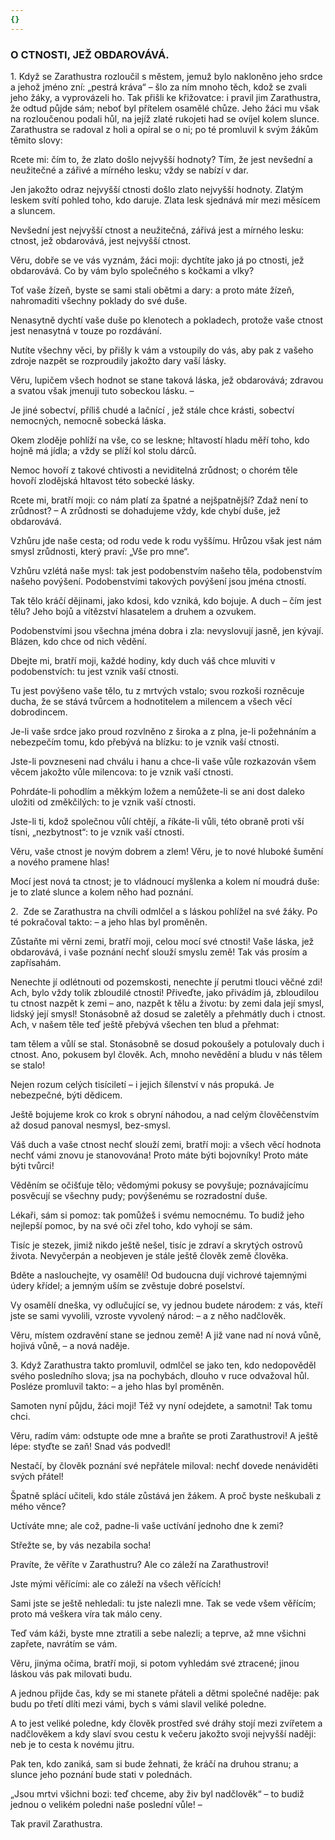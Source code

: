 ```yaml
---
{}
---
```


### O CTNOSTI, JEŽ OBDAROVÁVÁ.

1\. Když se Zarathustra rozloučil s městem, jemuž bylo nakloněno jeho srdce a jehož jméno zní: „pestrá kráva“ – šlo za ním mnoho těch, kdož se zvali jeho žáky, a vyprovázeli ho. Tak přišli ke křižovatce: i pravil jim Zarathustra, že odtud půjde sám; neboť byl přítelem osamělé chůze. Jeho žáci mu však na rozloučenou podali hůl, na jejíž zlaté rukojeti had se ovíjel kolem slunce. Zarathustra se radoval z holi a opíral se o ni; po té promluvil k svým žákům těmito slovy: 

Rcete mi: čím to, že zlato došlo nejvyšší hodnoty? Tím, že jest nevšední a neužitečné a zářivé a mírného lesku; vždy se nabízí v dar.

Jen jakožto odraz nejvyšší ctnosti došlo zlato nejvyšší hodnoty. Zlatým leskem svítí pohled toho, kdo daruje. Zlata lesk sjednává mír mezi měsícem a sluncem. 

Nevšední jest nejvyšší ctnost a neužitečná, zářivá jest a mírného lesku: ctnost, jež obdarovává, jest nejvyšší ctnost. 

Věru, dobře se ve vás vyznám, žáci moji: dychtíte jako já po ctnosti, jež obdarovává. Co by vám bylo společného s kočkami a vlky?

Toť vaše žízeň, byste se sami stali obětmi a dary: a proto máte žízeň, nahromaditi všechny poklady do své duše.

Nenasytně dychtí vaše duše po klenotech a pokladech, protože vaše ctnost jest nenasytná v touze po rozdávání.

Nutíte všechny věci, by přišly k vám a vstoupily do vás, aby pak z vašeho zdroje nazpět se rozproudily jakožto dary vaší lásky.

Věru, lupičem všech hodnot se stane taková láska, jež obdarovává; zdravou a svatou však jmenuji tuto sobeckou lásku. –

Je jiné sobectví, příliš chudé a lačnící , jež stále chce krásti, sobectví nemocných, nemocně sobecká láska.

Okem zloděje pohlíží na vše, co se leskne; hltavostí hladu měří toho, kdo hojně má jídla; a vždy se plíží kol stolu dárců.

Nemoc hovoří z takové chtivosti a neviditelná zrůdnost; o chorém těle hovoří zlodějská hltavost této sobecké lásky.

Rcete mi, bratří moji: co nám platí za špatné a nejšpatnější? Zdaž není to zrůdnost? – A zrůdnosti se dohadujeme vždy, kde chybí duše, jež obdarovává.

Vzhůru jde naše cesta; od rodu vede k rodu vyššímu. Hrůzou však jest nám smysl zrůdnosti, který praví: „Vše pro mne“.

Vzhůru vzlétá naše mysl: tak jest podobenstvím našeho těla, podobenstvím našeho povýšení. Podobenstvími takových povýšení jsou jména ctností. 

Tak tělo kráčí dějinami, jako kdosi, kdo vzniká, kdo bojuje. A duch – čím jest tělu? Jeho bojů a vítězství hlasatelem a druhem a ozvukem. 

Podobenstvími jsou všechna jména dobra i zla: nevyslovují jasně, jen kývají. Blázen, kdo chce od nich vědění. 

Dbejte mi, bratří moji, každé hodiny, kdy duch váš chce mluviti v podobenstvích: tu jest vznik vaší ctnosti. 

Tu jest povýšeno vaše tělo, tu z mrtvých vstalo; svou rozkoši rozněcuje ducha, že se stává tvůrcem a hodnotitelem a milencem a všech věcí dobrodincem. 

Je-li vaše srdce jako proud rozvlněno z široka a z plna, je-li požehnáním a nebezpečím tomu, kdo přebývá na blízku: to je vznik vaší ctnosti. 

Jste-li povzneseni nad chválu i hanu a chce-li vaše vůle rozkazován všem věcem jakožto vůle milencova: to je vznik vaší ctnosti. 

Pohrdáte-li pohodlím a měkkým ložem a nemůžete-li se ani dost daleko uložiti od změkčilých: to je vznik vaší ctnosti. 

Jste-li ti, kdož společnou vůlí chtějí, a říkáte-li vůli, této obraně proti vší tísni, „nezbytnost“: to je vznik vaší ctnosti. 

Věru, vaše ctnost je novým dobrem a zlem! Věru, je to nové hluboké šumění a nového pramene hlas!

Mocí jest nová ta ctnost; je to vládnoucí myšlenka a kolem ní moudrá duše: je to zlaté slunce a kolem něho had poznání.

  

2\.  Zde se Zarathustra na chvíli odmlčel a s láskou pohlížel na své žáky. Po té pokračoval takto: – a jeho hlas byl proměněn.

Zůstaňte mi věrni zemi, bratří moji, celou mocí své ctnosti! Vaše láska, jež obdarovává, i vaše poznání nechť slouží smyslu země! Tak vás prosím a zapřísahám.

Nenechte jí odlétnouti od pozemskosti, nenechte jí perutmi tlouci věčné zdi! Ach, bylo vždy tolik zbloudilé ctnosti! Přiveďte, jako přivádím já, zbloudilou tu ctnost nazpět k zemi – ano, nazpět k tělu a životu: by zemi dala její smysl, lidský její smysl! Stonásobně až dosud se zaletěly a přehmátly duch i ctnost. Ach, v našem těle teď ještě přebývá všechen ten blud a přehmat:

tam tělem a vůlí se stal. Stonásobně se dosud pokoušely a potulovaly duch i ctnost. Ano, pokusem byl člověk. Ach, mnoho nevědění a bludu v nás tělem se stalo!

Nejen rozum celých tisíciletí – i jejich šílenství v nás propuká. Je nebezpečné, býti dědicem.

Ještě bojujeme krok co krok s obryní náhodou, a nad celým člověčenstvím až dosud panoval nesmysl, bez-smysl.

Váš duch a vaše ctnost nechť slouží zemi, bratří moji: a všech věcí hodnota nechť vámi znovu je stanovována! Proto máte býti bojovníky! Proto máte býti tvůrci!

Věděním se očišťuje tělo; vědomými pokusy se povyšuje; poznávajícímu posvěcují se všechny pudy; povýšenému se rozradostní duše.

Lékaři, sám si pomoz: tak pomůžeš i svému nemocnému. To budiž jeho nejlepší pomoc, by na své oči zřel toho, kdo vyhojí se sám.

Tisíc je stezek, jimiž nikdo ještě nešel, tisíc je zdraví a skrytých ostrovů života. Nevyčerpán a neobjeven je stále ještě člověk země člověka.

Bděte a naslouchejte, vy osamělí! Od budoucna dují vichrové tajemnými údery křídel; a jemným uším se zvěstuje dobré poselství.

Vy osamělí dneška, vy odlučující se, vy jednou budete národem: z vás, kteří jste se sami vyvolili, vzroste vyvolený národ: – a z něho nadčlověk.

Věru, místem ozdravění stane se jednou země! A již vane nad ní nová vůně, hojivá vůně, – a nová naděje.

  

3\. Když Zarathustra takto promluvil, odmlčel se jako ten, kdo nedopověděl svého posledního slova; jsa na pochybách, dlouho v ruce odvažoval hůl. Posléze promluvil takto: – a jeho hlas byl proměněn. 

Samoten nyní půjdu, žáci moji! Též vy nyní odejdete, a samotni! Tak tomu chci. 

Věru, radím vám: odstupte ode mne a braňte se proti Zarathustrovi! A ještě lépe: styďte se zaň! Snad vás podvedl! 

Nestačí, by člověk poznání své nepřátele miloval: nechť dovede nenáviděti svých přátel! 

Špatně splácí učiteli, kdo stále zůstává jen žákem. A proč byste neškubali z mého věnce? 

Uctíváte mne; ale což, padne-li vaše uctívání jednoho dne k zemi?

Střežte se, by vás nezabila socha! 

Pravíte, že věříte v Zarathustru? Ale co záleží na Zarathustrovi!

Jste mými věřícími: ale co záleží na všech věřících! 

Sami jste se ještě nehledali: tu jste nalezli mne. Tak se vede všem věřícím; proto má veškera víra tak málo ceny. 

Teď vám káži, byste mne ztratili a sebe nalezli; a teprve, až mne všichni zapřete, navrátím se vám. 

Věru, jinýma očima, bratří moji, si potom vyhledám své ztracené; jinou láskou vás pak milovati budu. 

A jednou přijde čas, kdy se mi stanete přáteli a dětmi společné naděje: pak budu po třetí dlíti mezi vámi, bych s vámi slavil veliké poledne.

A to jest veliké poledne, kdy člověk prostřed své dráhy stojí mezi zvířetem a nadčlověkem a kdy slaví svou cestu k večeru jakožto svoji nejvyšší naději: neb je to cesta k novému jitru.

Pak ten, kdo zaniká, sam si bude žehnati, že kráčí na druhou stranu; a slunce jeho poznání bude stati v polednách.

„Jsou mrtvi všichni bozi: teď chceme, aby živ byl nadčlověk“ – to budiž jednou o velikém poledni naše poslední vůle! –

  

Tak pravil Zarathustra.
